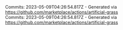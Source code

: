 Commits: 2023-05-09T04:26:54.817Z - Generated via https://github.com/marketplace/actions/artificial-grass
<br>
Commits: 2023-05-09T04:26:54.817Z - Generated via https://github.com/marketplace/actions/artificial-grass
<br>
